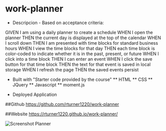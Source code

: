 # work-planner

* Descripcion - Based on acceptance criteria:

GIVEN I am using a daily planner to create a schedule
WHEN I open the planner
THEN the current day is displayed at the top of the calendar
WHEN I scroll down
THEN I am presented with time blocks for standard business hours
WHEN I view the time blocks for that day
THEN each time block is color-coded to indicate whether it is in the past, present, or future
WHEN I click into a time block
THEN I can enter an event
WHEN I click the save button for that time block
THEN the text for that event is saved in local storage
WHEN I refresh the page
THEN the saved events persist

* Built with "Starter code provided by the course"
** HTML
** CSS
** JQuery
** Javascript 
** moment.js


* Deployed Application

##Github
https://github.com/rturner1220/work-planner

##Website
https://rturner1220.github.io/work-planner/

![Screenshot Planner](https://user-images.githubusercontent.com/101642385/171535612-5002236c-bbfe-40a6-b83b-07f2321b36b9.png)
